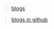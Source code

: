 > [blogs](https://kisswater.github.io)

> [blogs in github](https://github.com/kisswater/kisswater.github.io)
